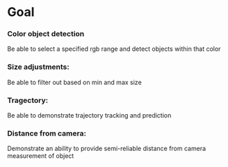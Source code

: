 # Goal

### Color object detection
  Be able to select a specified rgb range and detect objects within that color

### Size adjustments:
  Be able to filter out based on min and max size
  
### Tragectory:
  Be able to demonstrate trajectory tracking and prediction
  
### Distance from camera:
  Demonstrate an ability to provide semi-reliable distance from camera measurement of object
  
